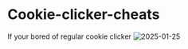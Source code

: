 # Cookie-clicker-cheats
If your bored of regular cookie clicker
![2025-01-25](https://github.com/user-attachments/assets/aa7f64e5-e21c-41fe-83e0-4ee840ee3327)
